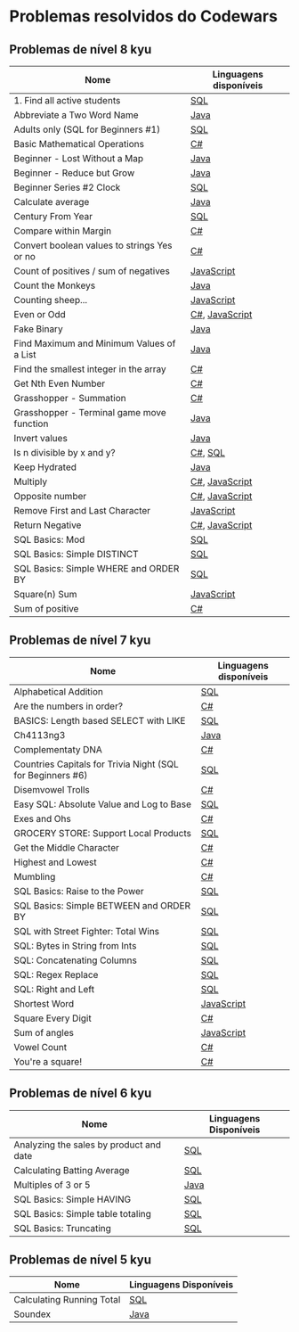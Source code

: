 # Problemas resolvidos do Codewars

## Problemas de nível 8 kyu

| Nome                                        | Linguagens disponíveis                                                                                                    |
|---------------------------------------------|---------------------------------------------------------------------------------------------------------------------------|
| 1. Find all active students                 | [SQL](SQL%2F8%20kyu%2F1.%20Find%20all%20active%20students.sql)                                                            |
| Abbreviate a Two Word Name                  | [Java](Java/8%20kyu/Abbreviate%20a%20Two%20Word%20Name.java)                                                              |
| Adults only (SQL for Beginners #1)          | [SQL](SQL%2F8%20kyu%2FAdults%20only%20(SQL%20for%20Beginners%20%231).sql)                                                 |
| Basic Mathematical Operations               | [C#](C%23/8%20kyu/Basic%20Mathematical%20Operations.cs)                                                                   |
| Beginner - Lost Without a Map               | [Java](Java/8%20kyu/Beginner%20-%20Lost%20Without%20a%20Map.java)                                                         |
| Beginner - Reduce but Grow                  | [Java](Java/8%20kyu/Beginner%20-%20Reduce%20but%20Grow.java)                                                              |
| Beginner Series #2 Clock                    | [SQL](SQL/8%20kyu/Beginner%20Series%20%232%20Clock.sql)                                                                   |
| Calculate average                           | [Java](Java/8%20kyu/Calculate%20average.java)                                                                             |
| Century From Year                           | [SQL](SQL%2F8%20kyu%2FCentury%20from%20Year.sql)                                                                          |
| Compare within Margin                       | [C#](C%23/8%20kyu/Compare%20within%20margin.cs)                                                                           |
| Convert boolean values to strings Yes or no | [C#](C%23/8%20kyu/Convert%20boolean%20values%20to%20strings%20Yes%20or%20No.cs)                                           |
| Count of positives / sum of negatives       | [JavaScript](JavaScript/8%20kyu/Count%20of%20positives%20-%20sum%20of%20negatives.js)                                     |
| Count the Monkeys                           | [Java](Java/8%20kyu/Count%20the%20Monkeys.java)                                                                           |
| Counting sheep...                           | [JavaScript](JavaScript/8%20kyu/Counting%20sheep....js)                                                                   |
| Even or Odd                                 | [C#](C%23/8%20kyu/Even%20or%20Odd.cs), [JavaScript](JavaScript/8%20kyu/Even%20or%20Odd.js)                                |
| Fake Binary                                 | [Java](Java/8%20kyu/Fake%20Binary.java)                                                                                   |
| Find Maximum and Minimum Values of a List   | [Java](Java/8%20kyu/Find%20Maximum%20and%20Minimum%20Values%20of%20a%20List.java)                                         |
| Find the smallest integer in the array      | [C#](C%23/8%20kyu/Find%20the%20smallest%20integer%20in%20the%20array.cs)                                                  |
| Get Nth Even Number                         | [C#](C%23/8%20kyu/Get%20Nth%20Even%20Number.cs)                                                                           |
| Grasshopper - Summation                     | [C#](C%23/8%20kyu/Grasshopper%20-%20Summation.cs)                                                                         |
| Grasshopper - Terminal game move function   | [Java](Java/8%20kyu/Grasshopper%20-%20Terminal%20game%20move%20function.java)                                             |
| Invert values                               | [Java](Java/8%20kyu/Invert%20values.java)                                                                                 |
| Is n divisible by x and y?                  | [C#](C%23/8%20kyu/Is%20n%20divisible%20by%20x%20and%20y.cs), [SQL](SQL/8%20kyu/Is%20n%20divisible%20by%20x%20and%20y.sql) |
| Keep Hydrated                               | [Java](Java/8%20kyu/Keep%20Hydrated.java)                                                                                 |
| Multiply                                    | [C#](C%23/8%20kyu/Multiply.cs), [JavaScript](JavaScript/8%20kyu/Multiply.js)                                              |
| Opposite number                             | [C#](C%23/8%20kyu/Opposite%20number.cs), [JavaScript](JavaScript/8%20kyu/Opposite%20number.js)                            |
| Remove First and Last Character             | [JavaScript](JavaScript/8%20kyu/Remove%20First%20and%20Last%20Character.js)                                               |
| Return Negative                             | [C#](C%23/8%20kyu/Return%20Negative.cs), [JavaScript](JavaScript/8%20kyu/Return%20negative.js)                            |
| SQL Basics: Mod                             | [SQL](SQL/8%20kyu/SQL%20Basics%20-%20mod.sql)                                                                             |
| SQL Basics: Simple DISTINCT                 | [SQL](SQL%2F8%20kyu%2FSQL%20Basics%20-%20Simple%20DISTINCT.sql)                                                           |
| SQL Basics: Simple WHERE and ORDER BY       | [SQL](SQL%2F8%20kyu%2FSQL%20Basics%20-%20Simple%20WHERE%20and%20ORDER%20BY.sql)                                           |
| Square(n) Sum                               | [JavaScript](JavaScript/8%20kyu/Square\(n\)%20Sum.js)                                                                     |
| Sum of positive                             | [C#](C%23/8%20kyu/Sum%20of%20positive.cs)                                                                                 |

## Problemas de nível 7 kyu

| Nome                                                       | Linguagens disponíveis                                                                           |
|------------------------------------------------------------|--------------------------------------------------------------------------------------------------|
| Alphabetical Addition                                      | [SQL](SQL/7%20kyu/Alphabetical%20Addition.sql)                                                   |
| Are the numbers in order?                                  | [C#](C%23/7%20kyu/Are%20the%20numbers%20in%20order.cs)                                           |
| BASICS: Length based SELECT with LIKE                      | [SQL](SQL/7%20kyu/BASICS%20-%20Length%20based%20SELECT%20with%20LIKE.sql)                        |
| Ch4113ng3                                                  | [Java](Java/7%20kyu/Ch4113ng3.java)                                                              |
| Complementaty DNA                                          | [C#](C%23/7%20kyu/Complementary%20DNA.cs)                                                        |
| Countries Capitals for Trivia Night (SQL for Beginners #6) | [SQL](SQL/7%20kyu/Countries%20Capitals%20for%20Trivia%20Night%20(SQL%20for%20Beginners%206).sql) |
| Disemvowel Trolls                                          | [C#](C%23/7%20kyu/Disemvowel%20Trolls.cs)                                                        |
| Easy SQL: Absolute Value and Log to Base                   | [SQL](SQL/7%20kyu/Easy%20SQL%20-%20Absolute%20Value%20and%20Log%20to%20Base.sql)                 |
| Exes and Ohs                                               | [C#](C%23/7%20kyu/Exes%20and%20Ohs.cs)                                                           |
| GROCERY STORE: Support Local Products                      | [SQL](SQL%2F7%20kyu%2FGROCERY%20STORE%20-%20Support%20Local%20Products.sql)                      |
| Get the Middle Character                                   | [C#](C%23/7%20kyu/Get%20the%20Middle%20Character.cs)                                             |
| Highest and Lowest                                         | [C#](C%23/7%20kyu/Highest%20and%20Lowest.cs)                                                     |
| Mumbling                                                   | [C#](C%23/7%20kyu/Mumbling.cs)                                                                   |
| SQL Basics: Raise to the Power                             | [SQL](SQL/7%20kyu/SQL%20Basics%20-%20Raise%20to%20the%20Power.sql)                               |
| SQL Basics: Simple BETWEEN and ORDER BY                    | [SQL](SQL/7%20kyu/SQL%20Basics%20-%20Simple%20BETWEEN%20and%20ORDER%20BY.sql)                    |
| SQL with Street Fighter: Total Wins                        | [SQL](SQL/7%20kyu/SQL%20with%20Street%20Fighter%20-%20Total%20Wins.sql)                          |
| SQL: Bytes in String from Ints                             | [SQL](SQL/7%20kyu/SQL%20-%20Bytes%20in%20String%20from%20Ints.sql)                               |
| SQL: Concatenating Columns                                 | [SQL](SQL/7%20kyu/SQL%20-%20Concatenating%20Columns.sql)                                         |
| SQL: Regex Replace                                         | [SQL](SQL/7%20kyu/SQL%20-%20Regex%20Replace.sql)                                                 |
| SQL: Right and Left                                        | [SQL](SQL/7%20kyu/SQL%20-%20Right%20and%20Left.sql)                                              |
| Shortest Word                                              | [JavaScript](JavaScript/7%20kyu/Shortest%20Word.js)                                              |
| Square Every Digit                                         | [C#](C%23/7%20kyu/Square%20Every%20Digit.cs)                                                     |
| Sum of angles                                              | [JavaScript](JavaScript/7%20kyu/Sum%20of%20angles.js)                                            |
| Vowel Count                                                | [C#](C%23/7%20kyu/Vowel%20Count.cs)                                                              |
| You're a square!                                           | [C#](C%23/7%20kyu/You're%20a%20square.cs)                                                        |

## Problemas de nível 6 kyu

|                   Nome                  |                             Linguagens Disponíveis                             |
|-----------------------------------------|--------------------------------------------------------------------------------|
| Analyzing the sales by product and date | [SQL](SQL%2F6%20kyu%2FAnalyzing%20the%20sales%20by%20product%20and%20date.sql) |
| Calculating Batting Average             | [SQL](SQL/6%20kyu/Calculating%20Batting%20Average.sql)                         |
| Multiples of 3 or 5                     | [Java](Java/6%20kyu/Multiples%20of%203%20or%205.java)                          |
| SQL Basics: Simple HAVING               | [SQL](SQL%2F6%20kyu%2FSQL%20Basics%20-%20Simple%20HAVING.sql)                  |
| SQL Basics: Simple table totaling       | [SQL](SQL/6%20kyu/SQL%20Basics%20-%20Simple%20table%20totaling.sql)            |
| SQL Basics: Truncating                  | [SQL](SQL/7%20kyu/SQL%20Basics%20-%20Truncating.sql)                           |

## Problemas de nível 5 kyu

|            Nome           |                Linguagens Disponíveis                |
|---------------------------|------------------------------------------------------|
| Calculating Running Total | [SQL](SQL/5%20kyu/Calculating%20Running%20Total.sql) |
| Soundex                   | [Java](Java/5%20kyu/Soundex.java)                    |
